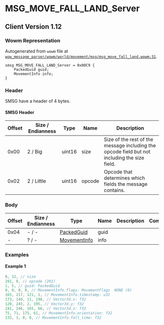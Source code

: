 # MSG_MOVE_FALL_LAND_Server

## Client Version 1.12

### Wowm Representation

Autogenerated from `wowm` file at [`wow_message_parser/wowm/world/movement/msg/msg_move_fall_land.wowm:31`](https://github.com/gtker/wow_messages/tree/main/wow_message_parser/wowm/world/movement/msg/msg_move_fall_land.wowm#L31).
```rust,ignore
smsg MSG_MOVE_FALL_LAND_Server = 0x00C9 {
    PackedGuid guid;
    MovementInfo info;
}
```
### Header

SMSG have a header of 4 bytes.

#### SMSG Header

| Offset | Size / Endianness | Type   | Name   | Description |
| ------ | ----------------- | ------ | ------ | ----------- |
| 0x00   | 2 / Big           | uint16 | size   | Size of the rest of the message including the opcode field but not including the size field.|
| 0x02   | 2 / Little        | uint16 | opcode | Opcode that determines which fields the message contains.|

### Body

| Offset | Size / Endianness | Type | Name | Description | Comment |
| ------ | ----------------- | ---- | ---- | ----------- | ------- |
| 0x04 | - / - | [PackedGuid](../spec/packed-guid.md) | guid |  |  |
| - | ? / - | [MovementInfo](movementinfo.md) | info |  |  |

### Examples

#### Example 1

```c
0, 32, // size
201, 0, // opcode (201)
1, 5, // guid: PackedGuid
0, 0, 0, 0, // MovementInfo.flags: MovementFlags  NONE (0)
165, 217, 121, 1, // MovementInfo.timestamp: u32
173, 149, 11, 198, // Vector3d.x: f32
120, 245, 2, 195, // Vector3d.y: f32
241, 246, 165, 66, // Vector3d.z: f32
75, 71, 175, 61, // MovementInfo.orientation: f32
133, 3, 0, 0, // MovementInfo.fall_time: f32
```
